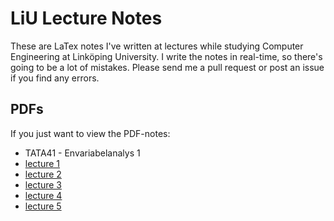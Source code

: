 # LiU Lecture Notes
These are LaTex notes I've written at lectures while studying Computer Engineering at Linköping University.
I write the notes in real-time, so there's going to be a lot of mistakes. Please send me a pull request or post an issue if you find any errors.

## PDFs
If you just want to view the PDF-notes:

* TATA41 - Envariabelanalys 1
 * [lecture 1](/DanielRapp/lecture-notes/raw/master/TATA41/1lecture/lecture.pdf)
 * [lecture 2](/DanielRapp/lecture-notes/raw/master/TATA41/2lecture/lecture.pdf)
 * [lecture 3](/DanielRapp/lecture-notes/raw/master/TATA41/3lecture/lecture.pdf)
 * [lecture 4](/DanielRapp/lecture-notes/raw/master/TATA41/4lecture/lecture.pdf)
 * [lecture 5](/DanielRapp/lecture-notes/raw/master/TATA41/5lecture/lecture.pdf)

